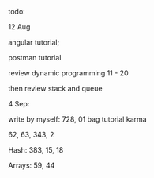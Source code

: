 todo: 

12 Aug

angular tutorial; 

postman tutorial

review dynamic programming 11 - 20 

then review stack and queue



4 Sep: 

write by myself: 728, 01 bag tutorial karma

62, 63, 343, 2

Hash: 383, 15, 18

Arrays: 59, 44

